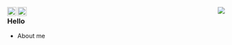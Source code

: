 <a href="https://twitter.com/xuandian">
  <img align="left" alt="Aox.CL | Twitter" width="21px" src="https://raw.githubusercontent.com/aptx5788/aptx5788/152a87a6983034283e240385d3ff845f3046a7b9/assets/twitter.svg" />
</a>
<a href="https://www.instagram.com/aox.cl/">
  <img align="left" alt="Aox.CL | Instagram" width="21px" src="https://raw.githubusercontent.com/aptx5788/aptx5788/152a87a6983034283e240385d3ff845f3046a7b9/assets/instagram.svg" />
</a>

<img align="right" src="https://github-readme-stats.vercel.app/api?username=aptx5788&show_icons=true&icon_color=CE1D2D&text_color=718096&bg_color=ffffff&hide_title=true" />

### Hello

- About me
